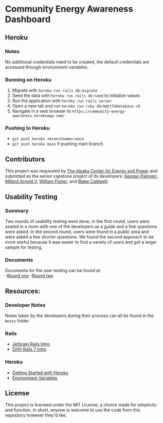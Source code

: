 # Community Energy Awareness Dashboard


## Heroku

### Notes

No additional credentials need to be created, the default credentials are accessed through environment variables.

### Running on Heroku

1. Migrate with `heroku run rails db:migrate`
2. Seed the data with `heroku run rails db:seed` to initialize values
3. Run the application with `heroku run rails server`
4. Open a new tab and run `heroku run ruby db/mqttToDatabase.rb`
5. Navigate in a web browser to `https://community-energy-awareness.herokuapp.com/`

### Pushing to Heroku

- `git push heroku <branchname>:main`
- `git push heroku main` if pushing main branch

## Contributors

This project was requested by [The Alaska Center for Energy and Power](https://acep.uaf.edu) and submitted as the senior capstone project of its developers:
[Keegan Palmieri](https://github.com/fkpalmieri),
[Millard Arnold V](https://github.com/imthegngrbrdmn),
[William Fisher](https://github.com/willis240), and
[Blake Caldwell](https://github.com/AlaskaBlake).  

## Usability Testing

### Summary

Two rounds of usability testing were done, in the first round, users were seated in a room with one of the developers as a guide and a few questions were asked. 
In the second round, users were found in a public area and were asked a few shorter questions. 
We found the second approach to be more useful because it was easier to find a variety of users and get a larger sample for testing.

### Documents

Documents for the user testing can be found at:  
-[Round one](https://docs.google.com/document/d/1IjwkGfpJFuuxrjMxiqrntTCFDunrHdIoWV2r9a3TOEc/edit?usp=sharing)
-[Round two](https://docs.google.com/document/d/1jXWgM-x3liAdJHPXROjwuCtoEXi4jAzzFc-m_4uZj2k/edit?usp=sharing)

## Resources:

### Developer Notes

Notes taken by the developers during their process can all be found in the `Notes` folder.

### Rails

- [Jetbrain Rails Intro](https://www.jetbrains.com/help/ruby/create-and-run-your-first-project.html#create_controller_view) 
- [DHH Rails 7 Intro](https://www.youtube.com/watch?v=mpWFrUwAN88)

### Heroku

- [Getting Started with Heroku](https://devcenter.heroku.com/articles/getting-started-with-rails7)
- [Environment Variables](https://devcenter.heroku.com/articles/config-vars)


## License

This project is licensed under the MIT License, a choice made for simplicity and function. In short, anyone is welcome to use the code from this repository however they'd like.
